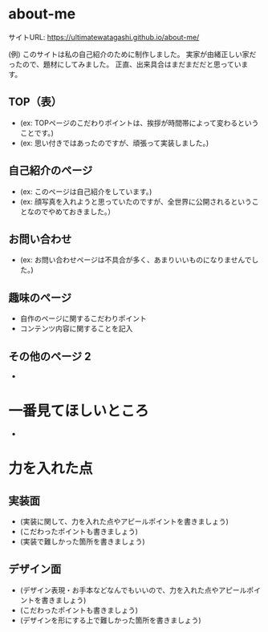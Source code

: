 # about-me


サイトURL: https://ultimatewatagashi.github.io/about-me/

(例)
このサイトは私の自己紹介のために制作しました。
実家が由緒正しい家だったので、題材にしてみました。
正直、出来具合はまだまだだと思っています。




## TOP（表）

- (ex: TOPページのこだわりポイントは、挨拶が時間帯によって変わるということです。)
- (ex: 思い付きではあったのですが、頑張って実装しました。)

## 自己紹介のページ

- (ex: このページは自己紹介をしています。)
- (ex: 顔写真を入れようと思っていたのですが、全世界に公開されるということなのでやめておきました。）

## お問い合わせ

- (ex: お問い合わせページは不具合が多く、あまりいいものになりませんでした。)

## 趣味のページ

- 自作のページに関するこだわりポイント
- コンテンツ内容に関することを記入

## その他のページ 2

- 

# 一番見てほしいところ

- 

# 力を入れた点

## 実装面

- (実装に関して、力を入れた点やアピールポイントを書きましょう)
- (こだわったポイントも書きましょう)
- (実装で難しかった箇所を書きましょう)

## デザイン面

- (デザイン表現・お手本などなんでもいいので、力を入れた点やアピールポイントを書きましょう)
- (こだわったポイントも書きましょう)
- (デザインを形にする上で難しかった箇所を書きましょう)